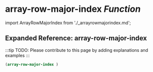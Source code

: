 # **array-row-major-index** *Function*

import ArrayRowMajorIndex from './_arrayrowmajorindex.md';

<ArrayRowMajorIndex />

## Expanded Reference: array-row-major-index

:::tip
TODO: Please contribute to this page by adding explanations and examples
:::

```lisp
(array-row-major-index )
```
